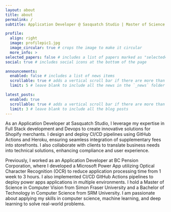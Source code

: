 ```yaml
---
layout: about
title: about
permalink: /
subtitle: Application Developer @ Sasquatch Studio | Master of Science in Computer Vision.

profile:
  align: right
  image: profilepic1.jpg
  image_circular: true # crops the image to make it circular
  more_info: >
selected_papers: false # includes a list of papers marked as "selected={true}"
social: true # includes social icons at the bottom of the page

announcements:
  enabled: false # includes a list of news items
  scrollable: true # adds a vertical scroll bar if there are more than 3 news items
  limit: 5 # leave blank to include all the news in the `_news` folder

latest_posts:
  enabled: true
  scrollable: true # adds a vertical scroll bar if there are more than 3 new posts items
  limit: 3 # leave blank to include all the blog posts
---
```

<!-- This is anupam jose
Write your biography here. Tell the world about yourself. Link to your favorite [subreddit](http://reddit.com). You can put a picture in, too. The code is already in, just name your picture `prof_pic.jpg` and put it in the `img/` folder. -->
As an Application Developer at Sasquatch Studio, I leverage my expertise in Full Stack development and Devops to create innovative solutions for Shopify merchants. I design and deploy CI/CD pipelines using GitHub Actions and Heroku, ensuring seamless integration of supplementary fees into storefronts. I also collaborate with clients to translate business needs into technical solutions, enhancing compliance and user experience.

<!-- Put your address / P.O. box / other info right below your picture. You can also disable any of these elements by editing `profile` property of the YAML header of your `_pages/about.md`. Edit `_bibliography/papers.bib` and Jekyll will render your [publications page](/al-folio/publications/) automatically. -->
Previously, I worked as an Application Developer at BC Pension Corporation, where I developed a Microsoft Power App utilizing Optical Character Recognition (OCR) to reduce application processing time from 1 week to 3 hours. I also implemented CI/CD GitHub Actions pipelines to deploy power apps applications in multiple environments. I hold a Master of Science in Computer Vision from Simon Fraser University and a Bachelor of Technology in Computer Science from SRM University. I am passionate about applying my skills in computer science, machine learning, and deep learning to solve real-world problems.

<!-- Link to your social media connections, too. This theme is set up to use [Font Awesome icons](https://fontawesome.com/) and [Academicons](https://jpswalsh.github.io/academicons/), like the ones below. Add your Facebook, Twitter, LinkedIn, Google Scholar, or just disable all of them. -->
